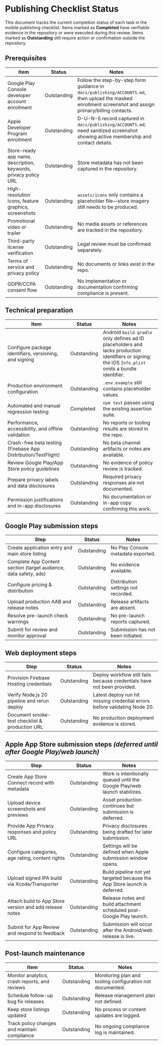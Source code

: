 # Publishing Checklist Status

This document tracks the current completion status of each task in the mobile publishing checklist. Items marked as **Completed** have verifiable evidence in the repository or were executed during this review. Items marked as **Outstanding** still require action or confirmation outside the repository.

## Prerequisites
| Item | Status | Notes |
| --- | --- | --- |
| Google Play Console developer account enrollment | Outstanding | Follow the step-by-step form guidance in `docs/publishing/ACCOUNTS.md`, then upload the masked enrollment screenshot and assign primary/billing contacts. |
| Apple Developer Program enrollment | Outstanding | D-U-N-S record captured in `docs/publishing/ACCOUNTS.md`; need sanitized screenshot showing active membership and contact details. |
| Store-ready app name, description, keywords, privacy policy URL | Outstanding | Store metadata has not been captured in the repository. |
| High-resolution icons, feature graphics, screenshots | Outstanding | `assets/icons` only contains a placeholder file—store imagery still needs to be produced. |
| Promotional video or trailer | Outstanding | No media assets or references are tracked in the repository. |
| Third-party license verification | Outstanding | Legal review must be confirmed separately. |
| Terms of service and privacy policy | Outstanding | No documents or links exist in the repo. |
| GDPR/CCPA consent flow | Outstanding | No implementation or documentation confirming compliance is present. |

## Technical preparation
| Item | Status | Notes |
| --- | --- | --- |
| Configure package identifiers, versioning, and signing | Outstanding | Android `build.gradle` only defines ad ID placeholders and lacks production identifiers or signing; the iOS `Info.plist` omits a bundle identifier. |
| Production environment configuration | Outstanding | `.env.example` still contains placeholder values. |
| Automated and manual regression testing | Completed | `npm test` passes using the existing assertion suite. |
| Performance, accessibility, and offline validation | Outstanding | No reports or tooling results are stored in the repo. |
| Crash-free beta testing (Firebase App Distribution/TestFlight) | Outstanding | No beta channel artifacts or notes are available. |
| Review Google Play/App Store policy guidelines | Outstanding | No evidence of policy review is tracked. |
| Prepare privacy labels and data disclosures | Outstanding | Required privacy responses are not documented. |
| Permission justifications and in-app disclosures | Outstanding | No documentation or in-app copy confirming this work. |

## Google Play submission steps
| Step | Status | Notes |
| --- | --- | --- |
| Create application entry and main store listing | Outstanding | No Play Console metadata exported. |
| Complete App Content section (target audience, data safety, ads) | Outstanding | No evidence available. |
| Configure pricing & distribution | Outstanding | Distribution settings not recorded. |
| Upload production AAB and release notes | Outstanding | Release artifacts are absent. |
| Resolve pre-launch check warnings | Outstanding | No pre-launch reports captured. |
| Submit for review and monitor approval | Outstanding | Submission has not been initiated. |

## Web deployment steps
| Step | Status | Notes |
| --- | --- | --- |
| Provision Firebase Hosting credentials | Outstanding | Deploy workflow still fails because credentials have not been provided. |
| Verify Node.js 20 pipeline and rerun deploy | Outstanding | Latest deploy run hit missing credential errors before validating Node 20. |
| Document smoke-test checklist & production URL | Outstanding | No production deployment evidence is stored. |

## Apple App Store submission steps *(deferred until after Google Play/web launch)*
| Step | Status | Notes |
| --- | --- | --- |
| Create App Store Connect record with metadata | Outstanding | Work is intentionally queued until the Google Play/web launch stabilizes. |
| Upload device screenshots and previews | Outstanding | Asset production continues but submission is deferred. |
| Provide App Privacy responses and policy URL | Outstanding | Privacy disclosures being drafted for later submission. |
| Configure categories, age rating, content rights | Outstanding | Settings will be defined when Apple submission window opens. |
| Upload signed IPA build via Xcode/Transporter | Outstanding | Build pipeline not yet targeted because the App Store launch is deferred. |
| Attach build to App Store version and add release notes | Outstanding | Release notes and build attachment scheduled post-Google Play launch. |
| Submit for App Review and respond to feedback | Outstanding | Submission will occur after the Android/web release is live. |

## Post-launch maintenance
| Item | Status | Notes |
| --- | --- | --- |
| Monitor analytics, crash reports, and reviews | Outstanding | Monitoring plan and tooling configuration not documented. |
| Schedule follow-up bug fix releases | Outstanding | Release management plan not defined. |
| Keep store listings updated | Outstanding | No process or content updates are logged. |
| Track policy changes and maintain compliance | Outstanding | No ongoing compliance log is maintained. |
